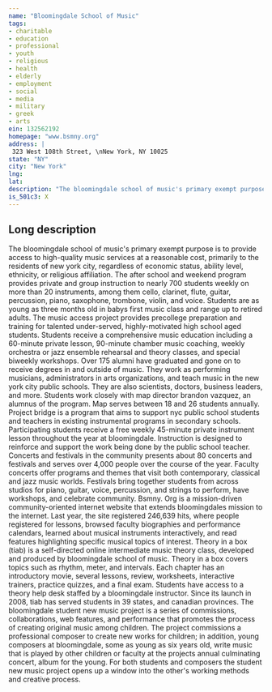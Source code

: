 ```yaml
---
name: "Bloomingdale School of Music"
tags:
- charitable
- education
- professional
- youth
- religious
- health
- elderly
- employment
- social
- media
- military
- greek
- arts
ein: 132562192
homepage: "www.bsmny.org"
address: |
 323 West 108th Street, \nNew York, NY 10025
state: "NY"
city: "New York"
lng: 
lat: 
description: "The bloomingdale school of music's primary exempt purpose is to provide access to high-quality music services at a reasonable cost, primarily to the residents of new york city, regardless of economic status, ability level, ethnicity, or religious affiliation. "
is_501c3: X
---
```


## Long description

The bloomingdale school of music's primary exempt purpose is to provide access to high-quality music services at a reasonable cost, primarily to the residents of new york city, regardless of economic status, ability level, ethnicity, or religious affiliation. The after school and weekend program provides private and group instruction to nearly 700 students weekly on more than 20 instruments, among them cello, clarinet, flute, guitar, percussion, piano, saxophone, trombone, violin, and voice. Students are as young as three months old in babys first music class and range up to retired adults. The music access project provides precollege preparation and training for talented under-served, highly-motivated high school aged students. Students receive a comprehensive music education including a 60-minute private lesson, 90-minute chamber music coaching, weekly orchestra or jazz ensemble rehearsal and theory classes, and special biweekly workshops. Over 175 alumni have graduated and gone on to receive degrees in and outside of music. They work as performing musicians, administrators in arts organizations, and teach music in the new york city public schools. They are also scientists, doctors, business leaders, and more. Students work closely with map director brandon vazquez, an alumnus of the program. Map serves between 18 and 26 students annually. Project bridge is a program that aims to support nyc public school students and teachers in existing instrumental programs in secondary schools. Participating students receive a free weekly 45-minute private instrument lesson throughout the year at bloomingdale. Instruction is designed to reinforce and support the work being done by the public school teacher. Concerts and festivals in the community presents about 80 concerts and festivals and serves over 4,000 people over the course of the year. Faculty concerts offer programs and themes that visit both contemporary, classical and jazz music worlds. Festivals bring together students from across studios for piano, guitar, voice, percussion, and strings to perform, have workshops, and celebrate community. Bsmny. Org is a mission-driven community-oriented internet website that extends bloomingdales mission to the internet. Last year, the site registered 246,639 hits, where people registered for lessons, browsed faculty biographies and performance calendars, learned about musical instruments interactively, and read features highlighting specific musical topics of interest. Theory in a box (tiab) is a self-directed online intermediate music theory class, developed and produced by bloomingdale school of music. Theory in a box covers topics such as rhythm, meter, and intervals. Each chapter has an introductory movie, several lessons, review, worksheets, interactive trainers, practice quizzes, and a final exam. Students have access to a theory help desk staffed by a bloomingdale instructor. Since its launch in 2008, tiab has served students in 39 states, and canadian provinces. The bloomingdale student new music project is a series of commissions, collaborations, web features, and performance that promotes the process of creating original music among children. The project commissions a professional composer to create new works for children; in addition, young composers at bloomingdale, some as young as six years old, write music that is played by other children or faculty at the projects annual culminating concert, album for the young. For both students and composers the student new music project opens up a window into the other's working methods and creative process. 
